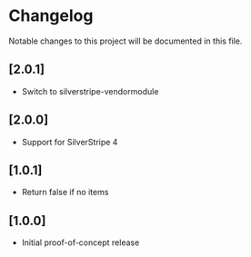 # Changelog

Notable changes to this project will be documented in this file.

## [2.0.1]

- Switch to silverstripe-vendormodule


## [2.0.0]

- Support for SilverStripe 4


## [1.0.1]

- Return false if no items


## [1.0.0]

- Initial proof-of-concept release
